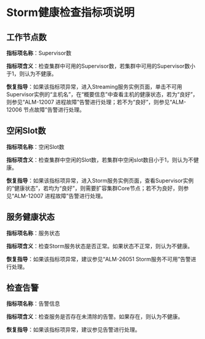 # Storm健康检查指标项说明<a name="ZH-CN_TOPIC_0174499459"></a>

## 工作节点数<a name="zh-cn_topic_0063640516_section43224813142758"></a>

**指标项名称**：Supervisor数

**指标项含义**：检查集群中可用的Supervisor数，若集群中可用的Supervisor数小于1，则认为不健康。

**恢复指导**：如果该指标项异常，进入Streaming服务实例页面，单击不可用Supervisor实例的“主机名”，在“概要信息”中查看主机的健康状态，若为“良好”，则参见“ALM-12007 进程故障”告警进行处理；若不为“良好”，则参见“ALM-12006 节点故障”告警进行处理。

## 空闲Slot数<a name="zh-cn_topic_0063640516_section52097656142759"></a>

**指标项名称**：空闲Slot数

**指标项含义**：检查集群中空闲的Slot数，若集群中空闲slot数目小于1，则认为不健康。

**恢复指导**：如果该指标项异常，进入Storm服务实例页面，查看Supervisor实例的“健康状态”，若均为“良好”，则需要扩容集群Core节点；若不为良好，则参见“ALM-12007 进程故障”告警进行处理。

## 服务健康状态<a name="zh-cn_topic_0063640516_section5205489114280"></a>

**指标项名称**：服务状态

**指标项含义**：检查Storm服务状态是否正常。如果状态不正常，则认为不健康。

**恢复指导**：如果该指标项异常，建议参见“ALM-26051 Storm服务不可用”告警进行处理。

## 检查告警<a name="zh-cn_topic_0063640516_section5980758514280"></a>

**指标项名称**：告警信息

**指标项含义**：检查服务是否存在未清除的告警。如果存在，则认为不健康。

**恢复指导**：如果该指标项异常，建议参见告警进行处理。


